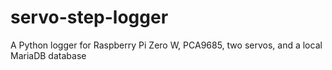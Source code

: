 # servo-step-logger
A Python logger for Raspberry Pi Zero W, PCA9685, two servos, and a local MariaDB database
